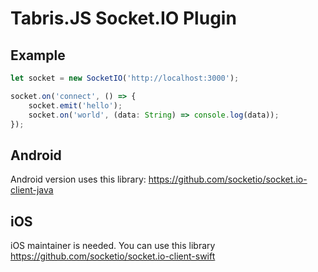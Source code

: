 # Tabris.JS Socket.IO Plugin

## Example

```ts
let socket = new SocketIO('http://localhost:3000');

socket.on('connect', () => {
    socket.emit('hello');
    socket.on('world', (data: String) => console.log(data));
});
```

## Android

Android version uses this library: https://github.com/socketio/socket.io-client-java

## iOS

iOS maintainer is needed. You can use this library https://github.com/socketio/socket.io-client-swift